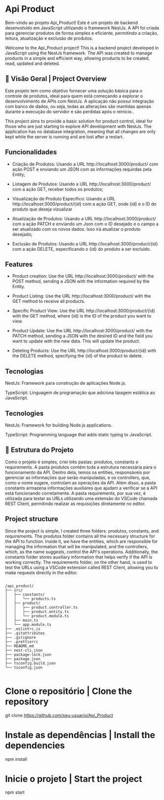 # Api Product

Bem-vindo ao projeto Api_Product! Este é um projeto de backend desenvolvido em JavaScript utilizando o framework NestJs. A API foi criada para gerenciar produtos de forma simples e eficiente, permitindo a criação, leitura, atualização e exclusão de produtos.

Welcome to the Api_Product project! This is a backend project developed in JavaScript using the NestJs framework. The API was created to manage products in a simple and efficient way, allowing products to be created, read, updated and deleted.


## 📝 Visão Geral | Project Overview

Este projeto tem como objetivo fornecer uma solução básica para o controle de produtos, ideal para quem está começando a explorar o desenvolvimento de APIs com NestJs. A aplicação não possui integração com banco de dados, ou seja, todas as alterações são mantidas apenas durante a execução do servidor e são perdidas após o reinício..

This project aims to provide a basic solution for product control, ideal for those who are just starting to explore API development with NestJs. The application has no database integration, meaning that all changes are only kept while the server is running and are lost after a restart.

## Funcionalidades

- Criação de Produtos: Usando a URL http://localhost:3000/product/ com ação POST e enviando um JSON com as informações requirdas pela Entity;

- Listagem de Produtos: Usando a URL  http://localhost:3000/product/ com a ação GET, receber todos os produtos;

- Visualização de Produto Específico:  Usando a URL  http://localhost:3000/product/{id} com a ação GET, onde {id} é o ID do produto que deseja vizualizar

- Atualização de Produtos: Usando a URL http://localhost:3000/product/ com a ação PATCH e enviando um Json com o ID desejado e o campo a ser atualizado com os novos dados. Isso irá atualizar o produto desejado;

- Exclusão de Produtos: Usando a URL http://localhost:3000/product/{id} com a ação DELETE, especificando o {id} do produto a ser excluido.

## Features

- Product creation: Use the URL http://localhost:3000/product/ with the POST method, sending a JSON with the information required by the Entity.

- Product Listing: Use the URL http://localhost:3000/product/ with the GET method to receive all products.

- Specific Product View: Use the URL http://localhost:3000/product/{id} with the GET method, where {id} is the ID of the product you want to view.

- Product Update: Use the URL http://localhost:3000/product/ with the PATCH method, sending a JSON with the desired ID and the field you want to update with the new data. This will update the product.

- Deleting Products: Use the URL http://localhost:3000/product/{id} with the DELETE method, specifying the {id} of the product to delete.

## Tecnologias

NestJs: Framework para construção de aplicações Node.js.

TypeScript: Linguagem de programação que adiciona tipagem estática ao JavaScript.

## Tecnologies

NestJs: Framework for building Node.js applications.

TypeScript: Programming language that adds static typing to JavaScript.

  
## 📂 Estrutura do Projeto

Como o projeto é simples, criei três pastas: produtos, constants e requirements. A pasta produtos contém toda a estrutura necessária para o funcionamento da API. Dentro dela, temos os entities, responsáveis por gerenciar as informações que serão manipuladas, e os controllers, que, como o nome sugere, controlam as operações da API. Além disso, a pasta constants armazena informações auxiliares que ajudam a verificar se a API está funcionando corretamente. A pasta requirements, por sua vez, é utilizada para testar as URLs utilizando uma extensão do VSCode chamada REST Client, permitindo realizar as requisições diretamente no editor.

## Project structure

Since the project is simple, I created three folders: produtos, constants, and requirements. The produtos folder contains all the necessary structure for the API to function. Inside it, we have the entities, which are responsible for managing the information that will be manipulated, and the controllers, which, as the name suggests, control the API's operations. Additionally, the constants folder stores auxiliary information that helps verify if the API is working correctly. The requirements folder, on the other hand, is used to test the URLs using a VSCode extension called REST Client, allowing you to make requests directly in the editor.



```plaintext

/api_product/
├── src/
│   ├── constants/
│   │   └── products.ts
│   ├── product/
│   │   ├── product.controller.ts
│   │   ├── product.entity.ts
│   │   └── product.module.ts
│   ├── main.ts
│   └── app.module.ts
├── .eslintrc.js
├── .gitattributes
├── .gitignore
├── .prettierrc
├── README.md
├── nest-cli.json
├── package-lock.json
├── package.json
├── tsconfig.build.json
└── tsconfig.json


```

# Clone o repositório | Clone the repository

git clone https://github.com/seu-usuario/Api_Product

# Instale as dependências | Install the dependencies

npm install


# Inicie o projeto | Start the project

npm start


